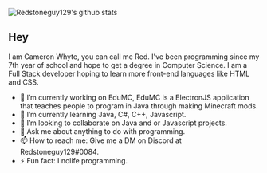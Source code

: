 ![Redstoneguy129's github stats](https://github-readme-stats.vercel.app/api?username=Redstoneguy129&show_icons=true&theme=radical)

## Hey
I am Cameron Whyte, you can call me Red.
I've been programming since my 7th year of school and hope to get a degree in Computer Science.
I am a Full Stack developer hoping to learn more front-end languages like HTML and CSS.

- 🔭 I’m currently working on EduMC, EduMC is a ElectronJS application that teaches people to program in Java through making Minecraft mods.
- 🌱 I’m currently learning Java, C#, C++, Javascript.
- 👯 I’m looking to collaborate on Java and or Javascript projects.
- 💬 Ask me about anything to do with programming.
- 📫 How to reach me: Give me a DM on Discord at Redstoneguy129#0084.
- ⚡ Fun fact: I nolife programming.
